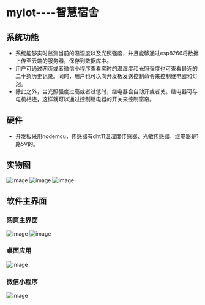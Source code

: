 # myIot----智慧宿舍

## 系统功能
* 系统能够实时监测当前的温湿度以及光照强度，并且能够通过esp8266将数据上传至云端的服务器，保存到数据库中。
* 用户可通过网页或者微信小程序查看实时的温湿度和光照强度也可查看最近的二十条历史记录。同时，用户也可以向开发板发送控制命令来控制继电器和灯泡。
* 除此之外，当光照强度过高或者过低时，继电器会自动开或者关。继电器可与电机相连，这样就可以通过控制继电器的开关来控制窗帘。

## 硬件
* 开发板采用nodemcu，传感器有dht11温湿度传感器、光敏传感器，继电器是1路5V的。
## 实物图
![image](https://user-images.githubusercontent.com/63591834/110636466-3fa2e280-81e7-11eb-82ce-043ccc79e03e.png)
![image](https://user-images.githubusercontent.com/63591834/110636819-afb16880-81e7-11eb-89ca-c0ee41e33378.png)
![image](https://user-images.githubusercontent.com/63591834/110636840-b3dd8600-81e7-11eb-8627-42192a441f97.png)

## 软件主界面
### 网页主界面
![image](https://user-images.githubusercontent.com/63591834/110638632-c1940b00-81e9-11eb-9561-5d6e4046f121.png)
![image](https://user-images.githubusercontent.com/63591834/110638648-c5c02880-81e9-11eb-8bf4-74208a4a7e3e.png)
### 桌面应用
![image](https://user-images.githubusercontent.com/63591834/110638610-b8a33980-81e9-11eb-846c-7569accfbd2e.png)
### 微信小程序
![image](https://user-images.githubusercontent.com/63591834/110638887-07e96a00-81ea-11eb-8d23-2910df9a6d8d.png)

